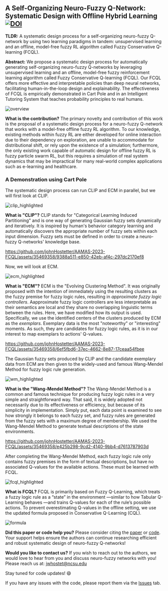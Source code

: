 ## A Self-Organizing Neuro-Fuzzy Q-Network: Systematic Design with Offline Hybrid Learning [![DOI](https://zenodo.org/badge/605243965.svg)](https://zenodo.org/badge/latestdoi/605243965)

**TLDR:** A systematic design process for a self-organizing neuro-fuzzy Q-network by using two learning paradigms in tandem: unsupervised learning and an offline, model-free fuzzy RL algorithm called Fuzzy Conservative Q-learning (FCQL). 

**Abstract:** We propose a systematic design process for automatically generating self-organizing neuro-fuzzy Q-networks by leveraging unsupervised learning and an offline, model-free fuzzy reinforcement learning algorithm called Fuzzy Conservative Q-learning (FCQL). Our FCQL offers more effective and interpretable policies than deep neural networks, facilitating human-in-the-loop design and explainability. The effectiveness of FCQL is empirically demonstrated in Cart Pole and in an Intelligent Tutoring System that teaches probability principles to real humans.

![overview](https://github.com/johnHostetter/AAMAS-2023-FCQL/assets/35469358/e7e70547-0dd6-4629-97c7-4da77e1d5095)

**What is the contribution?** The primary novelty and contribution of this work is the proposal of a systematic design process for a neuro-fuzzy Q-network that works with a model-free offline fuzzy RL algorithm. To our knowledge, existing methods within fuzzy RL are either developed for online interaction due to their dependency on exploration, are unable to accommodate for distributional shift, or rely upon the existence of a simulation; furthermore, the only existing work capable of automatic design for offline fuzzy RL is fuzzy particle swarm RL, but this requires a simulation of real system dynamics that may be impractical for many real-world complex applications such as e-learning and healthcare.

### A Demonstration using Cart Pole

The systematic design process can run CLIP and ECM in parallel, but we will first look at CLIP.

![clip_highlighted](https://github.com/johnHostetter/AAMAS-2023-FCQL/assets/35469358/b5ebf024-62e6-423e-8478-fcaebeabc8fb)

**What is "CLIP"?** CLIP stands for "Categorical Learning Induced Partitioning" and is one way of generating Gaussian fuzzy sets dynamically and iteratively. It is inspired by human's behavior category learning and automatically discovers the appropriate number of fuzzy sets within each input dimension. Fuzzy sets must be defined in order to create a neuro-fuzzy Q-networks' knowledge base.

https://github.com/johnHostetter/AAMAS-2023-FCQL/assets/35469358/9388a511-e850-42eb-af4c-297dc2170ef8

Now, we will look at ECM.

![ecm_highlighted](https://github.com/johnHostetter/AAMAS-2023-FCQL/assets/35469358/dbbd6f50-e92e-4b48-b6de-1b6ba0f75c47)

**What is "ECM"?** ECM is the "Evolving Clustering Method". It was originally proposed with the intention of immediately using the resulting clusters as the fuzzy premise for fuzzy logic rules, resulting in _approximate fuzzy logic controllers_. Aapproximate fuzzy logic controllers are less interpretable as their semantics are local and they share no overlapping linguistic terms between the rules. Here, we have modified how its output is used. Specifically, we use the identified centers of the clusters produced by ECM as the _exemplars_. Exemplary data is the most "noteworthy" or "interesting" moments. As such, they are candidates for fuzzy logic rules, as it is in our interest to map exemplars to actions' Q-values.

https://github.com/johnHostetter/AAMAS-2023-FCQL/assets/35469358/6ef5fbd6-37ec-4662-8e87-17ceaa54fbee

The Gaussian fuzzy sets produced by CLIP and the candidate exemplary data from ECM are then given to the widely-used and famous Wang-Mendel Method for fuzzy logic rule generation. 

![wm_highlighted](https://github.com/johnHostetter/AAMAS-2023-FCQL/assets/35469358/79d72ee4-5ea3-4051-a292-93fcb6ed003a)

**What is the "Wang-Mendel Method"?** The Wang-Mendel Method is a common and famous technique for producing fuzzy logic rules in a very simple and straightforward way. That said, it is widely adopted not necessarily due to its effectiveness or efficiency, but because of its simplicity in implementation. Simply put, each data point is examined to see how strongly it belongs to each fuzzy set, and fuzzy rules are generated from the fuzzy sets with a maximum degree of membership. We used the Wang-Mendel Method to generate textual descriptions of the state environments.

https://github.com/johnHostetter/AAMAS-2023-FCQL/assets/35469358/e425b298-9cd2-4140-9bb4-d7613787903d

After completing the Wang-Mendel Method, each fuzzy logic rule only contains fuzzy premises in the form of textual descriptions, but have no associated Q-values for the available actions. These must be learned with FCQL.

![fcql_highlighted](https://github.com/johnHostetter/AAMAS-2023-FCQL/assets/35469358/3015b30a-690a-4fe4-9faf-6c5dede58df1)

**What is FCQL?** FCQL is primarily based on Fuzzy Q-Learning, which treats a fuzzy logic rule as a “state” in the environment —similar to how Tabular Q-Learning behaves —and trains Q-values for each of the rule’s possible actions. To prevent overestimating Q-values in the offline setting, we use the updated formula proposed in Conservative Q-Learning (CQL). 

![formula](https://github.com/johnHostetter/AAMAS-2023-FCQL/assets/35469358/df311f3d-3a4d-46a5-94ac-49e257424f8c)

**Did this paper or code help you?** Please consider citing the [paper](https://www.researchgate.net/publication/368714866_A_Self-Organizing_Neuro-Fuzzy_Q-Network_Systematic_Design_with_Offline_Hybrid_Learning) or [code](https://zenodo.org/badge/latestdoi/605243965). Your support helps ensure the authors can continue researching efficient and robust systematic design of neuro-fuzzy Q-networks!

**Would you like to contact us?** If you wish to reach out to the authors, we would love to hear from you and discuss neuro-fuzzy networks with you! Please reach us at: jwhostet@ncsu.edu

Stay tuned for code updates! :smile:

If you have any issues with the code, please report them via the [Issues](https://github.com/johnHostetter/AAMAS-2023-FCQL/issues) tab.

